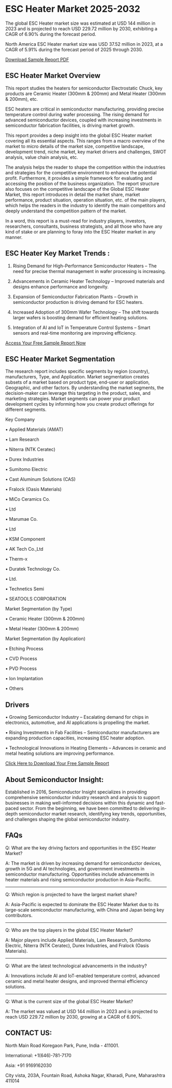 <h1>ESC Heater Market 2025-2032</h1>

The global ESC Heater market size was estimated at USD 144 million in 2023 and is projected to reach USD 229.72 million by 2030, exhibiting a CAGR of 6.90% during the forecast period.

North America ESC Heater market size was USD 37.52 million in 2023, at a CAGR of 5.91% during the forecast period of 2025 through 2030.

[Download Sample Report PDF](https://semiconductorinsight.com/download-sample-report/?product_id=82415)

<h2>ESC Heater Market Overview</h2>

This report studies the heaters for semiconductor Electrostatic Chuck, key products are Ceramic Heater (300mm & 200mm) and Metal Heater (300mm & 200mm), etc.

ESC heaters are critical in semiconductor manufacturing, providing precise temperature control during wafer processing. The rising demand for advanced semiconductor devices, coupled with increasing investments in semiconductor fabrication facilities, is driving market growth.

This report provides a deep insight into the global ESC Heater market covering all its essential aspects. This ranges from a macro overview of the market to micro details of the market size, competitive landscape, development trend, niche market, key market drivers and challenges, SWOT analysis, value chain analysis, etc.

The analysis helps the reader to shape the competition within the industries and strategies for the competitive environment to enhance the potential profit. Furthermore, it provides a simple framework for evaluating and accessing the position of the business organization. The report structure also focuses on the competitive landscape of the Global ESC Heater Market, this report introduces in detail the market share, market performance, product situation, operation situation, etc. of the main players, which helps the readers in the industry to identify the main competitors and deeply understand the competition pattern of the market.

In a word, this report is a must-read for industry players, investors, researchers, consultants, business strategists, and all those who have any kind of stake or are planning to foray into the ESC Heater market in any manner.

<h2>ESC Heater Key Market Trends  :</h2>

1.	Rising Demand for High-Performance Semiconductor Heaters – The need for precise thermal management in wafer processing is increasing.

2.	Advancements in Ceramic Heater Technology – Improved materials and designs enhance performance and longevity.

3.	Expansion of Semiconductor Fabrication Plants – Growth in semiconductor production is driving demand for ESC heaters.

4.	Increased Adoption of 300mm Wafer Technology – The shift towards larger wafers is boosting demand for efficient heating solutions.

5.	Integration of AI and IoT in Temperature Control Systems – Smart sensors and real-time monitoring are improving efficiency.

[Access Your Free Sample Report Now](https://semiconductorinsight.com/report/esc-heater-market/)


<h2>ESC Heater Market Segmentation</h2>

The research report includes specific segments by region (country), manufacturers, Type, and Application. Market segmentation creates subsets of a market based on product type, end-user or application, Geographic, and other factors. By understanding the market segments, the decision-maker can leverage this targeting in the product, sales, and marketing strategies. Market segments can power your product development cycles by informing how you create product offerings for different segments.

Key Company

•	Applied Materials (AMAT)

•	Lam Research

•	Niterra (NTK Ceratec)

•	Durex Industries

•	Sumitomo Electric

•	Cast Aluminum Solutions (CAS)

•	Fralock (Oasis Materials)

•	MiCo Ceramics Co.

•	Ltd

•	Marumae Co.

•	Ltd

•	KSM Component

•	AK Tech Co.,Ltd

•	Therm-x

•	Duratek Technology Co.

•	Ltd.

•	Technetics Semi

•	SEATOOLS CORPORATION

Market Segmentation (by Type)

•	Ceramic Heater (300mm & 200mm)

•	Metal Heater (300mm & 200mm)

Market Segmentation (by Application)

•	Etching Process

•	CVD Process

•	PVD Process

•	Ion Implantation

•	Others

<h2>Drivers</h2>

•	Growing Semiconductor Industry – Escalating demand for chips in electronics, automotive, and AI applications is propelling the market.

•	Rising Investments in Fab Facilities – Semiconductor manufacturers are expanding production capacities, increasing ESC heater adoption.

•	Technological Innovations in Heating Elements – Advances in ceramic and metal heating solutions are improving performance.

[Click Here to Download Your Free Sample Report](https://semiconductorinsight.com/report/esc-heater-market/)

<h2>About Semiconductor Insight:</h2>

Established in 2016, Semiconductor Insight specializes in providing comprehensive semiconductor industry research and analysis to support businesses in making well-informed decisions within this dynamic and fast-paced sector. From the beginning, we have been committed to delivering in-depth semiconductor market research, identifying key trends, opportunities, and challenges shaping the global semiconductor industry.

<h2>FAQs</h2>

Q: What are the key driving factors and opportunities in the ESC Heater Market?

A: The market is driven by increasing demand for semiconductor devices, growth in 5G and AI technologies, and government investments in semiconductor manufacturing. Opportunities include advancements in heater materials and rising semiconductor production in Asia-Pacific.
________________________________________

Q: Which region is projected to have the largest market share?

A: Asia-Pacific is expected to dominate the ESC Heater Market due to its large-scale semiconductor manufacturing, with China and Japan being key contributors.
________________________________________

Q: Who are the top players in the global ESC Heater Market?

A: Major players include Applied Materials, Lam Research, Sumitomo Electric, Niterra (NTK Ceratec), Durex Industries, and Fralock (Oasis Materials).
________________________________________

Q: What are the latest technological advancements in the industry?

A: Innovations include AI and IoT-enabled temperature control, advanced ceramic and metal heater designs, and improved thermal efficiency solutions.
________________________________________

Q: What is the current size of the global ESC Heater Market?

A: The market was valued at USD 144 million in 2023 and is projected to reach USD 229.72 million by 2030, growing at a CAGR of 6.90%.


<h2>CONTACT US:</h2>

North Main Road Koregaon Park, Pune, India - 411001.

International: +1(646)-781-7170

Asia: +91 9169162030

City vista, 203A, Fountain Road, Ashoka Nagar, Kharadi, Pune, Maharashtra 411014

